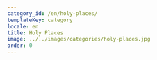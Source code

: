 ```yaml
---
category_id: /en/holy-places/
templateKey: category
locale: en
title: Holy Places
image: ../../images/categories/holy-places.jpg
order: 0
---
```

